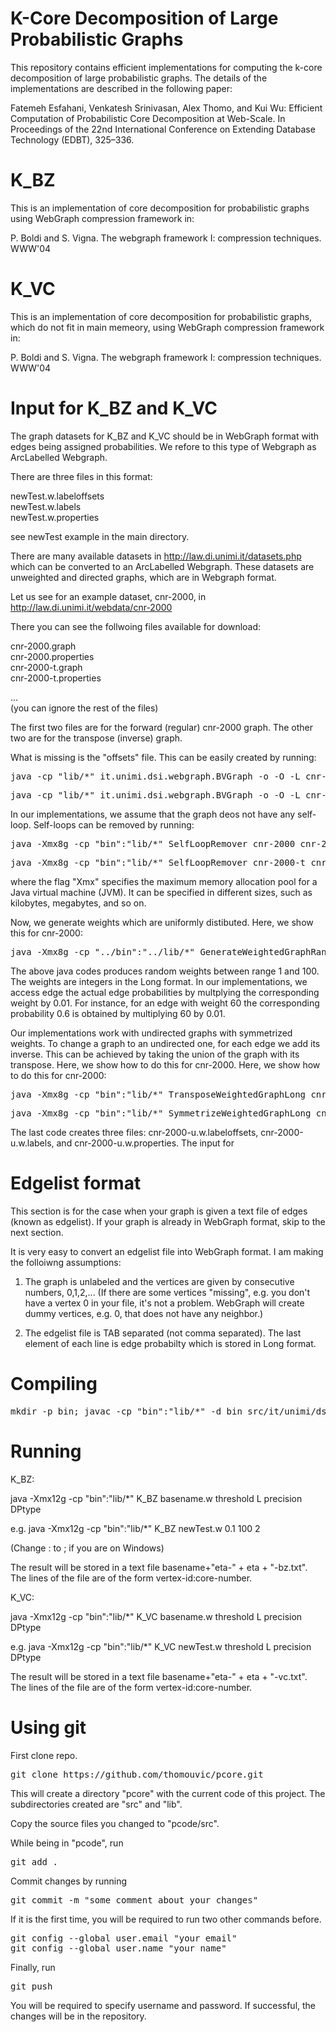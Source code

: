 # K-Core Decomposition of Large Probabilistic Graphs
This repository contains efficient implementations for computing the k-core decomposition of large probabilistic graphs. The details of the implementations are described in the following paper:

Fatemeh Esfahani, Venkatesh Srinivasan, Alex Thomo, and Kui Wu: Efficient Computation of Probabilistic Core Decomposition at
Web-Scale. In Proceedings of the 22nd International Conference on Extending Database Technology (EDBT), 325–336. 

# K_BZ
This is an implementation of core decomposition for probabilistic graphs using WebGraph compression framework in:

P. Boldi and S. Vigna. The webgraph framework I: compression techniques. WWW'04

# K_VC
This is an implementation of core decomposition for probabilistic graphs, which do not fit in main memeory, using WebGraph compression framework in:

P. Boldi and S. Vigna. The webgraph framework I: compression techniques. WWW'04

# Input for K_BZ and K_VC
The graph datasets for K_BZ and K_VC should be in WebGraph format with edges being assigned probabilities. We refore to this type of Webgraph as ArcLabelled Webgraph. 

There are three files in this format:

newTest.w.labeloffsets<br/>
newTest.w.labels<br/>
newTest.w.properties<br/>

see newTest example in the main directory. 

There are many available datasets in http://law.di.unimi.it/datasets.php which can be converted to an ArcLabelled Webgraph. These datasets are unweighted and directed graphs, which are in Webgraph format.

Let us see for an example dataset, cnr-2000, in http://law.di.unimi.it/webdata/cnr-2000

There you can see the follwoing files available for download:

cnr-2000.graph<br/>
cnr-2000.properties<br/>
cnr-2000-t.graph<br/>
cnr-2000-t.properties

...<br/>
(you can ignore the rest of the files)

The first two files are for the forward (regular) cnr-2000 graph. The other two are for the transpose (inverse) graph. 

What is missing is the "offsets" file. This can be easily created by running:

<pre>
java -cp "lib/*" it.unimi.dsi.webgraph.BVGraph -o -O -L cnr-2000
</pre>
<pre>
java -cp "lib/*" it.unimi.dsi.webgraph.BVGraph -o -O -L cnr-2000-t
</pre>

In our implementations, we assume that the graph deos not have any self-loop. Self-loops can be removed by running:
<pre>
java -Xmx8g -cp "bin":"lib/*" SelfLoopRemover cnr-2000 cnr-2000
</pre>
<pre>
java -Xmx8g -cp "bin":"lib/*" SelfLoopRemover cnr-2000-t cnr-2000-t
</pre>
where the flag "Xmx" specifies the maximum memory allocation pool for a Java virtual machine (JVM). It can be specified in different sizes, such as kilobytes, megabytes, and so on.

Now, we generate weights which are uniformly distibuted. Here, we show this for cnr-2000:
<pre>
java -Xmx8g -cp "../bin":"../lib/*" GenerateWeightedGraphRandomLong cnr-2000 1 100
</pre>
The above java codes produces random weights between range 1 and 100. The weights are integers in the Long format. In our implementations, we access edge the actual edge probabilities by multplying the corresponding weight by 0.01. For instance, for an edge with weight 60 the corresponding probability 0.6 is obtained by multiplying 60 by 0.01.

Our implementations work with undirected graphs with symmetrized weights. To change a graph to an undirected one, for each edge we add its inverse. This can be achieved by taking the union of the graph with its transpose. Here, we show how to do this for cnr-2000. Here, we show how to do this for cnr-2000:
<pre>
java -Xmx8g -cp "bin":"lib/*" TransposeWeightedGraphLong cnr-2000 
</pre>
<pre>
java -Xmx8g -cp "bin":"lib/*" SymmetrizeWeightedGraphLong cnr-2000 cnr-2000-t cnr-2000-u
</pre>
The last code creates three files: cnr-2000-u.w.labeloffsets, cnr-2000-u.w.labels, and cnr-2000-u.w.properties. The input for 


# Edgelist format
This section is for the case when your graph is given a text file of edges (known as edgelist). If your graph is already in WebGraph format, skip to the next section.

It is very easy to convert an edgelist file into WebGraph format. I am making the folloiwng assumptions:

1) The graph is unlabeled and the vertices are given by consecutive numbers, 0,1,2,...
(If there are some vertices "missing", e.g. you don't have a vertex 0 in your file, it's not a problem. WebGraph will create dummy vertices, e.g. 0, that does not have any neighbor.)

2) The edgelist file is TAB separated (not comma separated). The last element of each line is edge probabilty which is stored in Long format.

# Compiling

<pre>
mkdir -p bin; javac -cp "bin":"lib/*" -d bin src/it/unimi/dsi/webgraph/labelling/*.java src/*.java
</pre>

# Running
K_BZ:

java -Xmx12g -cp "bin":"lib/*" K_BZ basename.w threshold L precision DPtype 

e.g.
java -Xmx12g -cp "bin":"lib/*" K_BZ newTest.w 0.1 100 2 

(Change : to ; if you are on Windows)

The result will be stored in a text file basename+"eta-" + eta + "-bz.txt". The lines of the file are of the form vertex-id:core-number.

K_VC:

java -Xmx12g -cp "bin":"lib/*" K_VC basename.w threshold L precision DPtype 

e.g.
java -Xmx12g -cp "bin":"lib/*" K_VC newTest.w threshold L precision DPtype 

The result will be stored in a text file basename+"eta-" + eta + "-vc.txt". The lines of the file are of the form vertex-id:core-number.

# Using git
First clone repo.

<pre>
git clone https://github.com/thomouvic/pcore.git
</pre>

This will create a directory "pcore" with the current code of this project. The subdirectories created are "src" and "lib". 

Copy the source files you changed to "pcode/src". 

While being in "pcode", run 
<pre>
git add .
</pre>

Commit changes by running
<pre>
git commit -m "some comment about your changes"
</pre>
If it is the first time, you will be required to run two other commands before. 
<pre>
git config --global user.email "your email"
git config --global user.name "your name"
</pre>

Finally, run
<pre>
git push
</pre>

You will be required to specify username and password. 
If successful, the changes will be in the repository.

